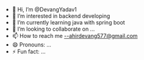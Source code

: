 - 👋 Hi, I’m @DevangYadav1
- 👀 I’m interested in backend developing
- 🌱 I’m currently learning java with spring boot
- 💞️ I’m looking to collaborate on ...
- 📫 How to reach me --ahirdevang577@gmail.com
- 😄 Pronouns: ...
- ⚡ Fun fact: ...

<!---
DevangYadav1/DevangYadav1 is a ✨ special ✨ repository because its `README.md` (this file) appears on your GitHub profile.
You can click the Preview link to take a look at your changes.
--->
